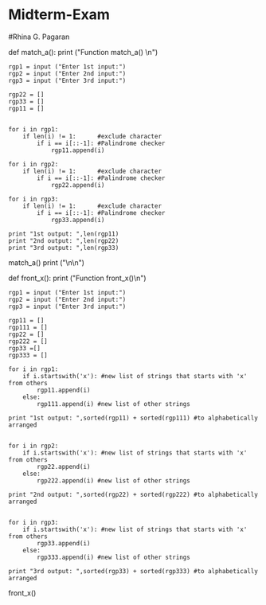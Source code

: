 # Midterm-Exam
#Rhina G. Pagaran

def match_a():
    print ("Function match_a() \n")

    rgp1 = input ("Enter 1st input:")
    rgp2 = input ("Enter 2nd input:")
    rgp3 = input ("Enter 3rd input:")

    rgp22 = []
    rgp33 = []
    rgp11 = []

    
    for i in rgp1:
        if len(i) != 1:      #exclude character
            if i == i[::-1]: #Palindrome checker
                rgp11.append(i)

    for i in rgp2:
        if len(i) != 1:      #exclude character
            if i == i[::-1]: #Palindrome checker
                rgp22.append(i)

    for i in rgp3:
        if len(i) != 1:      #exclude character
            if i == i[::-1]: #Palindrome checker
                rgp33.append(i)

    print "1st output: ",len(rgp11)
    print "2nd output: ",len(rgp22)
    print "3rd output: ",len(rgp33)

match_a()
print ("\n\n")


def front_x():
    print ("Function front_x()\n")

    rgp1 = input ("Enter 1st input:")
    rgp2 = input ("Enter 2nd input:")
    rgp3 = input ("Enter 3rd input:")

    rgp11 = []
    rgp111 = []
    rgp22 = []
    rgp222 = []
    rgp33 =[]
    rgp333 = []

    for i in rgp1:
        if i.startswith('x'): #new list of strings that starts with 'x' from others
            rgp11.append(i)
        else:
            rgp111.append(i) #new list of other strings
            
    print "1st output: ",sorted(rgp11) + sorted(rgp111) #to alphabetically arranged


    for i in rgp2:
        if i.startswith('x'): #new list of strings that starts with 'x' from others
            rgp22.append(i)
        else:
            rgp222.append(i) #new list of other strings
            
    print "2nd output: ",sorted(rgp22) + sorted(rgp222) #to alphabetically arranged


    for i in rgp3:
        if i.startswith('x'): #new list of strings that starts with 'x' from others
            rgp33.append(i)
        else:
            rgp333.append(i) #new list of other strings
            
    print "3rd output: ",sorted(rgp33) + sorted(rgp333) #to alphabetically arranged

    
front_x()

